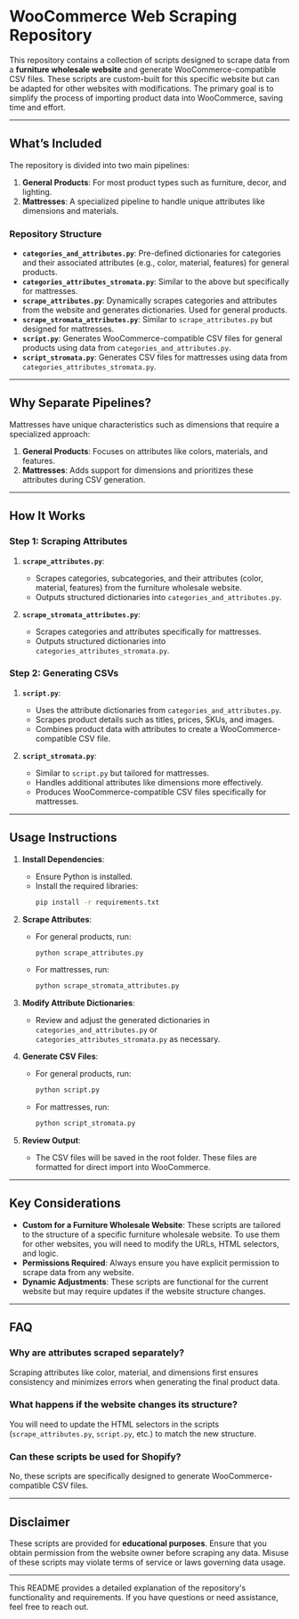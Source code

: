 # WooCommerce Web Scraping Repository

This repository contains a collection of scripts designed to scrape data from a **furniture wholesale website** and generate WooCommerce-compatible CSV files. These scripts are custom-built for this specific website but can be adapted for other websites with modifications. The primary goal is to simplify the process of importing product data into WooCommerce, saving time and effort.

---

## What’s Included
The repository is divided into two main pipelines:
1. **General Products**: For most product types such as furniture, decor, and lighting.
2. **Mattresses**: A specialized pipeline to handle unique attributes like dimensions and materials.

### Repository Structure
- **`categories_and_attributes.py`**: Pre-defined dictionaries for categories and their associated attributes (e.g., color, material, features) for general products.
- **`categories_attributes_stromata.py`**: Similar to the above but specifically for mattresses.
- **`scrape_attributes.py`**: Dynamically scrapes categories and attributes from the website and generates dictionaries. Used for general products.
- **`scrape_stromata_attributes.py`**: Similar to `scrape_attributes.py` but designed for mattresses.
- **`script.py`**: Generates WooCommerce-compatible CSV files for general products using data from `categories_and_attributes.py`.
- **`script_stromata.py`**: Generates CSV files for mattresses using data from `categories_attributes_stromata.py`.

---

## Why Separate Pipelines?
Mattresses have unique characteristics such as dimensions that require a specialized approach:
1. **General Products**: Focuses on attributes like colors, materials, and features.
2. **Mattresses**: Adds support for dimensions and prioritizes these attributes during CSV generation.

---

## How It Works
### Step 1: Scraping Attributes
1. **`scrape_attributes.py`**:
   - Scrapes categories, subcategories, and their attributes (color, material, features) from the furniture wholesale website.
   - Outputs structured dictionaries into `categories_and_attributes.py`.

2. **`scrape_stromata_attributes.py`**:
   - Scrapes categories and attributes specifically for mattresses.
   - Outputs structured dictionaries into `categories_attributes_stromata.py`.

### Step 2: Generating CSVs
1. **`script.py`**:
   - Uses the attribute dictionaries from `categories_and_attributes.py`.
   - Scrapes product details such as titles, prices, SKUs, and images.
   - Combines product data with attributes to create a WooCommerce-compatible CSV file.

2. **`script_stromata.py`**:
   - Similar to `script.py` but tailored for mattresses.
   - Handles additional attributes like dimensions more effectively.
   - Produces WooCommerce-compatible CSV files specifically for mattresses.

---

## Usage Instructions
1. **Install Dependencies**:
   - Ensure Python is installed.
   - Install the required libraries:
     ```bash
     pip install -r requirements.txt
     ```

2. **Scrape Attributes**:
   - For general products, run:
     ```bash
     python scrape_attributes.py
     ```
   - For mattresses, run:
     ```bash
     python scrape_stromata_attributes.py
     ```

3. **Modify Attribute Dictionaries**:
   - Review and adjust the generated dictionaries in `categories_and_attributes.py` or `categories_attributes_stromata.py` as necessary.

4. **Generate CSV Files**:
   - For general products, run:
     ```bash
     python script.py
     ```
   - For mattresses, run:
     ```bash
     python script_stromata.py
     ```

5. **Review Output**:
   - The CSV files will be saved in the root folder. These files are formatted for direct import into WooCommerce.

---

## Key Considerations
- **Custom for a Furniture Wholesale Website**: These scripts are tailored to the structure of a specific furniture wholesale website. To use them for other websites, you will need to modify the URLs, HTML selectors, and logic.
- **Permissions Required**: Always ensure you have explicit permission to scrape data from any website.
- **Dynamic Adjustments**: These scripts are functional for the current website but may require updates if the website structure changes.

---

## FAQ
### Why are attributes scraped separately?
Scraping attributes like color, material, and dimensions first ensures consistency and minimizes errors when generating the final product data.

### What happens if the website changes its structure?
You will need to update the HTML selectors in the scripts (`scrape_attributes.py`, `script.py`, etc.) to match the new structure.

### Can these scripts be used for Shopify?
No, these scripts are specifically designed to generate WooCommerce-compatible CSV files.

---

## Disclaimer
These scripts are provided for **educational purposes**. Ensure that you obtain permission from the website owner before scraping any data. Misuse of these scripts may violate terms of service or laws governing data usage.

---

This README provides a detailed explanation of the repository's functionality and requirements. If you have questions or need assistance, feel free to reach out.
